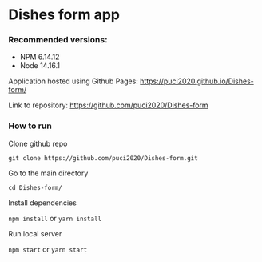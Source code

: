 # Dishes form app

### Recommended versions:

- NPM 6.14.12
- Node 14.16.1

Application hosted using Github Pages: https://puci2020.github.io/Dishes-form/

Link to repository: https://github.com/puci2020/Dishes-form

### How to run

Clone github repo

`git clone https://github.com/puci2020/Dishes-form.git`

Go to the main directory

`cd Dishes-form/`

Install dependencies

`npm install` or `yarn install`

Run local server

`npm start` or `yarn start`
